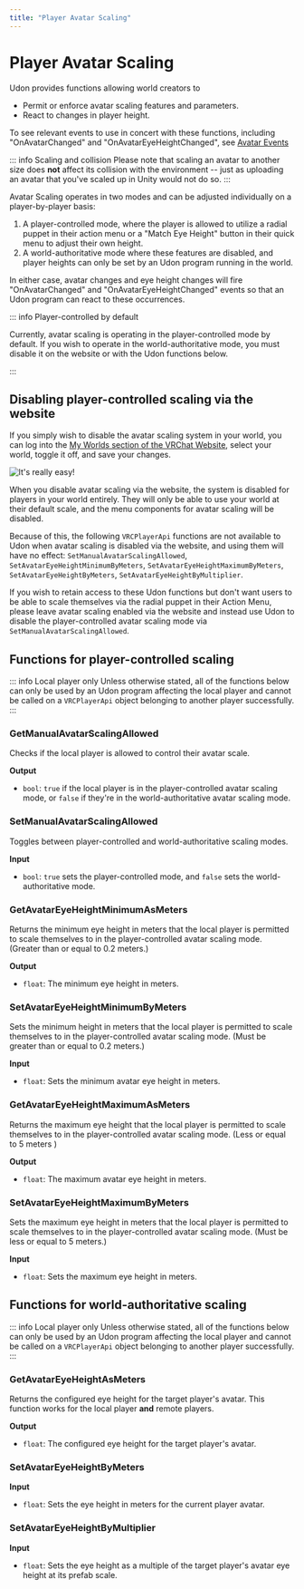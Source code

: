 ```yaml
---
title: "Player Avatar Scaling"
---
```


# Player Avatar Scaling

Udon provides functions allowing world creators to
- Permit or enforce avatar scaling features and parameters.
- React to changes in player height.

To see relevant events to use in concert with these functions, including "OnAvatarChanged" and "OnAvatarEyeHeightChanged", see [Avatar Events](/creators.vrchat.com/worlds/udon/avatar-events)

::: info Scaling and collision
Please note that scaling an avatar to another size does **not** affect its collision with the environment -- just as uploading an avatar that you've scaled up in Unity would not do so.
:::

Avatar Scaling operates in two modes and can be adjusted individually on a player-by-player basis:

1. A player-controlled mode, where the player is allowed to utilize a radial puppet in their action menu or a "Match Eye Height" button in their quick menu to adjust their own height.
2. A world-authoritative mode where these features are disabled, and player heights can only be set by an Udon program running in the world.

In either case, avatar changes and eye height changes will fire "OnAvatarChanged" and "OnAvatarEyeHeightChanged" events so that an Udon program can react to these occurrences.

::: info Player-controlled by default

Currently, avatar scaling is operating in the player-controlled mode by default. If you wish to operate in the world-authoritative mode, you must disable it on the website or with the Udon functions below.

:::

## Disabling player-controlled scaling via the website
If you simply wish to disable the avatar scaling system in your world, you can log into the [My Worlds section of the VRChat Website](https://vrchat.com/home/content/worlds), select your world, toggle it off, and save your changes.

![It's really easy!](/creators.vrchat.com/images/worlds/udon/website_avatar_scaling_enabled.png)

When you disable avatar scaling via the website, the system is disabled for players in your world entirely. They will only be able to use your world at their default scale, and the menu components for avatar scaling will be disabled. 

Because of this, the following `VRCPlayerApi` functions are not available to Udon when avatar scaling is disabled via the website, and using them will have no effect: `SetManualAvatarScalingAllowed`, `SetAvatarEyeHeightMinimumByMeters`, `SetAvatarEyeHeightMaximumByMeters`, `SetAvatarEyeHeightByMeters`, `SetAvatarEyeHeightByMultiplier`.

If you wish to retain access to these Udon functions but don't want users to be able to scale themselves via the radial puppet in their Action Menu, please leave avatar scaling enabled via the website and instead use Udon to disable the player-controlled avatar scaling mode via `SetManualAvatarScalingAllowed`.

## Functions for player-controlled scaling
::: info Local player only
Unless otherwise stated, all of the functions below can only be used by an Udon program affecting the local player and cannot be called on a `VRCPlayerApi` object belonging to another player successfully.
:::

### GetManualAvatarScalingAllowed
Checks if the local player is allowed to control their avatar scale.

**Output**
- `bool`: `true` if the local player is in the player-controlled avatar scaling mode, or `false` if they're in the world-authoritative avatar scaling mode.

### SetManualAvatarScalingAllowed
Toggles between player-controlled and world-authoritative scaling modes.

**Input**
- `bool`: `true` sets the player-controlled mode, and `false` sets the world-authoritative mode.

### GetAvatarEyeHeightMinimumAsMeters

Returns the minimum eye height in meters that the local player is permitted to scale themselves to in the player-controlled avatar scaling mode. (Greater than or equal to 0.2 meters.)

**Output**
- `float`: The minimum eye height in meters.

### SetAvatarEyeHeightMinimumByMeters
Sets the minimum height in meters that the local player is permitted to scale themselves to in the player-controlled avatar scaling mode. (Must be greater than or equal to 0.2 meters.)

**Input**
- `float`: Sets the minimum avatar eye height in meters.

### GetAvatarEyeHeightMaximumAsMeters

Returns the maximum eye height that the local player is permitted to scale themselves to in the player-controlled avatar scaling mode. (Less or equal to 5 meters )

**Output**
- `float`: The maximum avatar eye height in meters.

### SetAvatarEyeHeightMaximumByMeters
Sets the maximum eye height in meters that the local player is permitted to scale themselves to in the player-controlled avatar scaling mode. (Must be less or equal to 5 meters.)

**Input**
- `float`: Sets the maximum eye height in meters.

## Functions for world-authoritative scaling

::: info Local player only
Unless otherwise stated, all of the functions below can only be used by an Udon program affecting the local player and cannot be called on a `VRCPlayerApi` object belonging to another player successfully.
:::

### GetAvatarEyeHeightAsMeters

Returns the configured eye height for the target player's avatar. This function works for the local player **and** remote players.

**Output**
- `float`: The configured eye height for the target player's avatar.

### SetAvatarEyeHeightByMeters

**Input**
- `float`: Sets the eye height in meters for the current player avatar.

### SetAvatarEyeHeightByMultiplier

**Input**
- `float`: Sets the eye height as a multiple of the target player's avatar eye height at its prefab scale.
